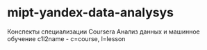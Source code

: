 # mipt-yandex-data-analysys
Конспекты специализации Coursera Анализ данных и машинное обучение
c1l2name - c=course, l=lesson
